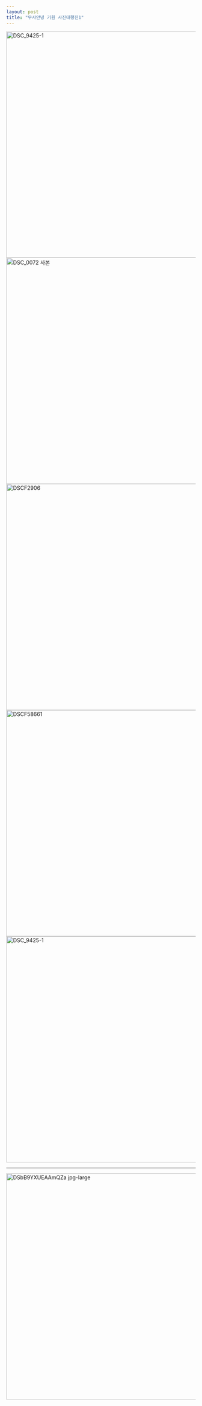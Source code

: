 ```yaml
---
layout: post
title: "무사안녕 기원 사진대행진1"
---
```


<img width="600" alt="DSC_9425-1" src="https://user-images.githubusercontent.com/81041256/140375565-ef60773e-3464-43a7-9159-f4f9a05b1d3b.jpg">

<img width="600" alt="DSC_0072 사본" src="https://user-images.githubusercontent.com/81041256/140375545-f6fecf00-f6f4-4022-b51a-373132fa2b27.jpg">

<img width="600" alt="DSCF2906" src="https://user-images.githubusercontent.com/81041256/140375553-89d9fe72-9147-4b0e-bc20-e66b0337d4e7.JPG">

<img width="600" alt="DSCF58661" src="https://user-images.githubusercontent.com/81041256/140375559-22cfeff7-3f27-4fe3-8669-c68c59fd82fd.jpg">

<img width="600" alt="DSC_9425-1" src="https://user-images.githubusercontent.com/81041256/140375543-754d3634-4bb8-4cf3-bb40-a7d40b1de237.jpg">

***

<img width="600" alt="DSbB9YXUEAAmQZa jpg-large" src="https://user-images.githubusercontent.com/81041256/140377714-14e68538-0293-4940-9fef-3a14bdc8fc7a.jpeg">
